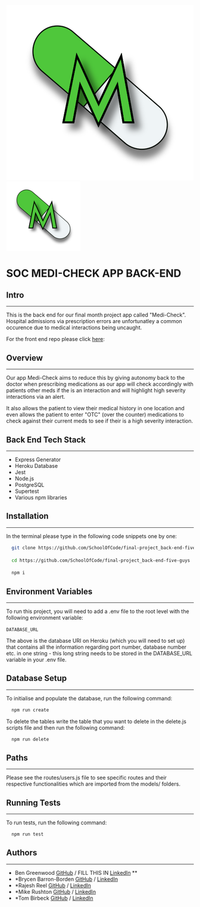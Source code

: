 ![Logo](./medi-check.png)
<img src="./medi-check.png" width='200'/>
# SOC MEDI-CHECK APP BACK-END

## Intro

---

This is the back end for our final month project app called "Medi-Check". Hospital admissions via prescription errors are unfortunatley a common occurence due to medical interactions being uncaught.

For the front end repo please click [here](https://github.com/SchoolOfCode/final-project_front-end-five-guys):

## Overview

---

Our app Medi-Check aims to reduce this by giving autonomy back to the doctor when prescribing medications as our app will check accordingly with patients other meds if the is an interaction and will highlight high severity interactions via an alert.

It also allows the patient to view their medical history in one location and even allows the patient to enter "OTC" (over the counter) medications to check against their current meds to see if their is a high severity interaction.

## Back End Tech Stack

---

- Express Generator
- Heroku Database
- Jest
- Node.js
- PostgreSQL
- Supertest
- Various npm libraries

## Installation

---

In the terminal please type in the following code snippets one by one:

```bash
  git clone https://github.com/SchoolOfCode/final-project_back-end-five-guys.git

  cd https://github.com/SchoolOfCode/final-project_back-end-five-guys

  npm i
```

## Environment Variables

---

To run this project, you will need to add a .env file to the root level with the following environment variable:

`DATABASE_URL`

The above is the database URI on Heroku (which you will need to set up) that contains all the information regarding port number, database number etc. in one string - this long string needs to be stored in the DATABASE_URL variable in your .env file.

## Database Setup

---

To initialise and populate the database, run the following command:

```bash
  npm run create
```

To delete the tables write the table that you want to delete in the delete.js scripts file and then run the following command:

```bash
  npm run delete
```

## Paths

---

Please see the routes/users.js file to see specific routes and their respective functionalities which are imported from the models/ folders.

## Running Tests

---

To run tests, run the following command:

```bash
  npm run test
```

## Authors

---

- Ben Greenwood [GitHub](https://github.com/B-P-Greenwood) / FILL THIS IN [LinkedIn]() \*\*
- \*Brycen Barron-Borden [GitHub](https://github.com/brycenbb) / [LinkedIn](https://www.linkedin.com/in/brycenbb/)
- \*Rajesh Reel [GitHub](https://www.github.com/rajesh-reel) / [LinkedIn](https://www.linkedin.com/in/rajesh-reel/)
- \*Mike Rushton [GitHub](https://github.com/michaelrushton-dev) / [LinkedIn](https://www.linkedin.com/in/michael-rushton)
- \*Tom Birbeck [GitHub](https://github.com/TomBirbeck) / [LinkedIn](https://www.linkedin.com/in/tom-birbeck)
